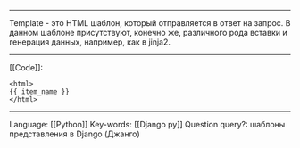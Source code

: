 ___
Template - это HTML шаблон, который отправляется в ответ на запрос. В данном шаблоне присутствуют, конечно же, различного рода вставки и генерация данных, например, как в jinja2. 
___
[[Code]]:
```
<html>
{{ item_name }}
</html>
```
___
Language: [[Python]]
Key-words:  [[Django py]]
Question query?: шаблоны представления в Django (Джанго)